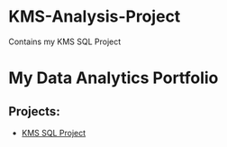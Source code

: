 # KMS-Analysis-Project
Contains my KMS SQL Project

# My Data Analytics Portfolio

## Projects:
- [KMS SQL Project](SQL-Projects/SQLQuery2.sql)
